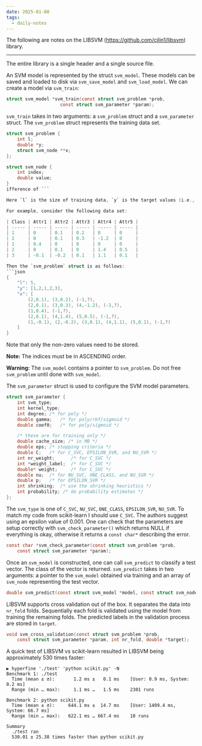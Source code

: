 ```yaml
---
date: 2025-01-08
tags:
  - daily-notes
---
```

The following are notes on the LIBSVM (https://github.com/cjlin1/libsvm) library.

---

The entire library is a single header and a single source file.

An SVM model is represented by the struct `svm_model`. These models can be saved and loaded to disk via `svm_save_model` and `svm_load_model`. We can create a model via `svm_train`:

```c
struct svm_model *svm_train(const struct svm_problem *prob,
					const struct svm_parameter *param);
```

`svm_train` takes in two arguments: a `svm_problem` struct and a `svm_parameter` struct. The `svm_problem` struct represents the training data set.

```c
struct svm_problem {
	int l;
	double *y;
	struct svm_node **x;
};

struct svm_node {
	int index;
	double value;
}
ifference of ```

Here `l` is the size of training data, `y` is the target values (i.e., classification of each data point) and `x` is the actual data. An index of -1 is used to indicate the end of a row's data. 

For example, consider the following data set:

| Class | Attr1 | Attr2 | Attr3 | Attr4 | Attr5 |
| ----- | ----- | ----- | ----- | ----- | ----- |
| 1     | 0     | 0.1   | 0.2   | 0     | 0     |
| 2     | 0     | 0.1   | 0.3   | -1.2  | 0     |
| 1     | 0.4   | 0     | 0     | 0     | 0     |
| 2     | 0     | 0.1   | 0     | 1.4   | 0.5   |
| 3     | -0.1  | -0.2  | 0.1   | 1.1   | 0.1   |

Then the `svm_problem` struct is as follows:
```json
{
	"l": 5,
	"y": [1,2,1,2,3],
	"x": [
		(2,0.1), (3,0.2), (-1,?),
		(2,0.1), (3,0.3), (4,-1.2), (-1,?),
		(1,0.4), (-1,?),
		(2,0.1), (4,1.4), (5,0.5), (-1,?),
		(1,-0.1), (2,-0.2), (3,0.1), (4,1.1), (5,0.1), (-1,?)
	]
}
```

Note that only the non-zero values need to be stored. 

**Note:** The indices must be in ASCENDING order.

**Warning:** The `svm_model` contains a pointer to `svm_problem`. Do not free `svm_problem` until done with `svm_model`.

The ``svm_parameter`` struct is used to configure the SVM model parameters.

```c
struct svm_parameter {
	int svm_type;
	int kernel_type;
	int degree;	/* for poly */
	double gamma;	/* for poly/rbf/sigmoid */
	double coef0;	/* for poly/sigmoid */

	/* these are for training only */
	double cache_size; /* in MB */
	double eps;	/* stopping criteria */
	double C;	/* for C_SVC, EPSILON_SVR, and NU_SVR */
	int nr_weight;		/* for C_SVC */
	int *weight_label;	/* for C_SVC */
	double* weight;		/* for C_SVC */
	double nu;	/* for NU_SVC, ONE_CLASS, and NU_SVR */
	double p;	/* for EPSILON_SVR */
	int shrinking;	/* use the shrinking heuristics */
	int probability; /* do probability estimates */
};
```

The `svm_type` is one of `C_SVC`, `NU_SVC`, `ONE_CLASS`, `EPSILON_SVR`, `NU_SVR`. To match my code from scikit-learn I should use `C_SVC`. The authors suggest using an epsilon value of 0.001. One can check that the parameters are setup correctly with `svm_check_parameter()` which returns NULL if everything is okay, otherwise it returns a `const char*` describing the error.

```c
const char *svm_check_parameter(const struct svm_problem *prob, 
	const struct svm_parameter *param);
```

Once an `svm_model` is constructed, one can call `svm_predict` to classify a test vector. The class of the vector is returned. `svm_predict` takes in two arguments: a pointer to the `svm_model` obtained via training and an array of `svm_node` representing the test vector.

```c
double svm_predict(const struct svm_model *model, const struct svm_node *x);
```

LIBSVM supports cross validation out of the box. It separates the data into `nr_fold` folds. Sequentially each fold is validated using the model from training the remaining folds. The predicted labels in the validation process are stored in `target`.

```c
void svm_cross_validation(const struct svm_problem *prob,
	const struct svm_parameter *param, int nr_fold, double *target);
```

A quick test of LIBSVM vs scikit-learn resulted in LIBSVM being approximately 530 times faster:

```
▶ hyperfine './test' 'python scikit.py' -N
Benchmark 1: ./test
  Time (mean ± σ):       1.2 ms ±   0.1 ms    [User: 0.9 ms, System: 0.2 ms]
  Range (min … max):     1.1 ms …   1.5 ms    2301 runs
 
Benchmark 2: python scikit.py
  Time (mean ± σ):     644.1 ms ±  14.7 ms    [User: 1409.4 ms, System: 66.7 ms]
  Range (min … max):   622.1 ms … 667.4 ms    10 runs
 
Summary
  ./test ran
  530.01 ± 25.38 times faster than python scikit.py
```

